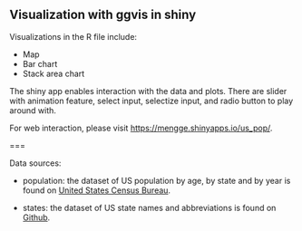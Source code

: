 ## Visualization with ggvis in shiny 

Visualizations in the R file include:
* Map
* Bar chart
* Stack area chart

The shiny app enables interaction with the data and plots. There are slider with animation feature, select input, selectize input, and radio button to play around with. 

For web interaction, please visit https://mengge.shinyapps.io/us_pop/.

===

Data sources:

* population: the dataset of US population by age, by state and by year is found on [United States Census Bureau](https://www.census.gov/population/projections/data/state/projectionsagesex.html).

* states: the dataset of US state names and abbreviations is found on [Github](https://github.com/jasonong/List-of-US-States/blob/master/states.csv).
